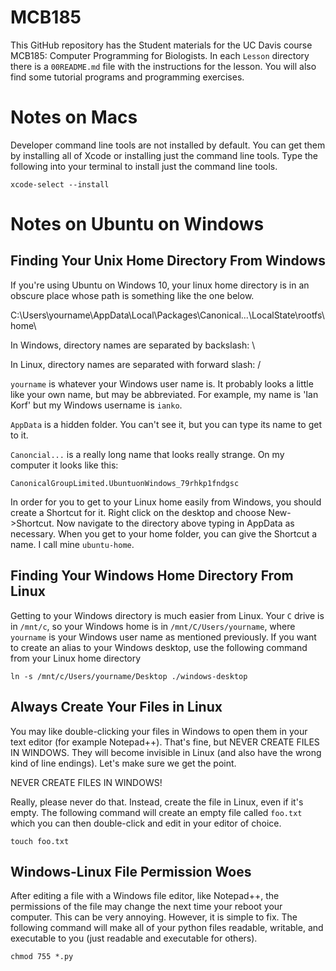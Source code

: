 MCB185
======

This GitHub repository has the Student materials for the UC Davis course MCB185: Computer Programming for Biologists. In each `Lesson` directory there is a `00README.md` file with the instructions for the lesson. You will also find some tutorial programs and programming exercises.

Notes on Macs
=============

Developer command line tools are not installed by default. You can get them by installing all of Xcode or installing just the command line tools. Type the following into your terminal to install just the command line tools.

	xcode-select --install

Notes on Ubuntu on Windows
==========================

## Finding Your Unix Home Directory From Windows ##

If you're using Ubuntu on Windows 10, your linux home directory is in an obscure place whose path is something like the one below.

C:\Users\yourname\AppData\Local\Packages\Canonical...\LocalState\rootfs\home\

In Windows, directory names are separated by backslash: \

In Linux, directory names are separated with forward slash: /

`yourname` is whatever your Windows user name is. It probably looks a little like your own name, but may be abbreviated. For example, my name is 'Ian Korf' but my Windows username is `ianko`.

`AppData` is a hidden folder. You can't see it, but you can type its name to get to it.

`Canoncial...` is a really long name that looks really strange. On my computer it looks like this:

	CanonicalGroupLimited.UbuntuonWindows_79rhkp1fndgsc

In order for you to get to your Linux home easily from Windows, you should create a Shortcut for it. Right click on the desktop and choose New->Shortcut. Now navigate to the directory above typing in AppData as necessary. When you get to your home folder, you can give the Shortcut a name. I call mine `ubuntu-home`.

## Finding Your Windows Home Directory From Linux ##

Getting to your Windows directory is much easier from Linux. Your `C` drive is in `/mnt/c`, so your Windows home is in `/mnt/C/Users/yourname`, where `yourname` is your Windows user name as mentioned previously. If you want to create an alias to your Windows desktop, use the following command from your Linux home directory

	ln -s /mnt/c/Users/yourname/Desktop ./windows-desktop

## Always Create Your Files in Linux ##

You may like double-clicking your files in Windows to open them in your text editor (for example Notepad++). That's fine, but NEVER CREATE FILES IN WINDOWS. They will become invisible in Linux (and also have the wrong kind of line endings). Let's make sure we get the point.

NEVER CREATE FILES IN WINDOWS!

Really, please never do that. Instead, create the file in Linux, even if it's empty. The following command will create an empty file called `foo.txt` which you can then double-click and edit in your editor of choice.

	touch foo.txt

## Windows-Linux File Permission Woes ##

After editing a file with a Windows file editor, like Notepad++, the permissions of the file may change the next time your reboot your computer. This can be very annoying. However, it is simple to fix. The following command will make all of your python files readable, writable, and executable to you (just readable and executable for others).

	chmod 755 *.py



